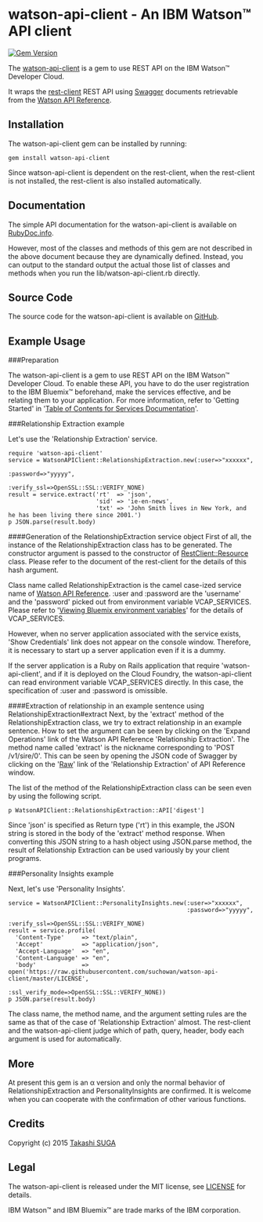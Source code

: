 watson-api-client - An IBM Watson™ API client
================================================================

[![Gem Version](https://badge.fury.io/rb/watson-api-client.svg)](http://badge.fury.io/rb/watson-api-client)

The [watson-api-client](http://rubygems.org/gems/watson-api-client) is a gem to use REST API on the IBM Watson™ Developer Cloud.

It wraps the [rest-client](https://rubygems.org/gems/rest-client) REST API using [Swagger](http://swagger.io/) documents retrievable from the [Watson API Reference](https://www.ibm.com/smarterplanet/us/en/ibmwatson/developercloud/apis/).


Installation
------------

The watson-api-client gem can be installed by running:

    gem install watson-api-client

Since watson-api-client is dependent on the rest-client, when the rest-client is not installed, the rest-client is also installed automatically.


Documentation
-------------

The simple API documentation for the watson-api-client is available on [RubyDoc.info](http://rubydoc.info/gems/watson-api-client).

However, most of the classes and methods of this gem are not described in the above document because they are dynamically defined.
Instead, you can output to the standard output the actual those list of classes and methods when you run the lib/watson-api-client.rb directly.


Source Code
-----------

The source code for the watson-api-client is available on [GitHub](https://github.com/suchowan/watson-api-client).


Example Usage
-------------

###Preparation

The watson-api-client is a gem to use REST API on the IBM Watson™ Developer Cloud.
To enable these API, you have to do the user registration to the IBM Bluemix™ beforehand, make the services effective, and be relating them to your application.
For more information, refer to 'Getting Started' in '[Table of Contents for Services Documentation](http://www.ibm.com/smarterplanet/us/en/ibmwatson/developercloud/doc/)'.

###Relationship Extraction example

Let's use the 'Relationship Extraction' service.

    require 'watson-api-client'
    service = WatsonAPIClient::RelationshipExtraction.new(:user=>"xxxxxx",
                                                          :password=>"yyyyy",
                                                          :verify_ssl=>OpenSSL::SSL::VERIFY_NONE)
    result = service.extract('rt'  => 'json',
                             'sid' => 'ie-en-news',
                             'txt' => 'John Smith lives in New York, and he has been living there since 2001.')
    p JSON.parse(result.body)

####Generation of the RelationshipExtraction service object
First of all, the instance of the RelationshipExtraction class has to be generated. 
The constructor argument is passed to the constructor of [RestClient::Resource](http://www.rubydoc.info/gems/rest-client/RestClient/Resource) class.
Please refer to the document of the rest-client for the details of this hash argument.

Class name called RelationshipExtraction is the camel case-ized service name of [Watson API Reference](http://www.ibm.com/smarterplanet/us/en/ibmwatson/developercloud/apis/).
:user and :password are the 'username' and the 'password' picked out from environment variable VCAP_SERVICES.
Please refer to '[Viewing Bluemix environment variables](http://www.ibm.com/smarterplanet/us/en/ibmwatson/developercloud/doc/getting_started/gs-bluemix.shtml#vcapViewing)' for the details of VCAP_SERVICES.

However, when no server application associated with the service exists, 'Show Credentials' link does not appear on the console window.
Therefore, it is necessary to start up a server application even if it is a dummy.

If the server application is a Ruby on Rails application that require 'watson-api-client', and if it is deployed on the Cloud Foundry, the watson-api-client can read environment variable VCAP_SERVICES directly.
In this case, the specification of :user and :password is omissible.

####Extraction of relationship in an example sentence using RelationshipExtraction#extract
Next, by the 'extract' method of the RelationshipExtraction class, we try to extract relationship in an example sentence.
How to set the argument can be seen by clicking on the 'Expand Operations' link of the Watson API Reference 'Relationship Extraction'.
The method name called 'extract' is the nickname corresponding to 'POST /v1/sire/0'.
This can be seen by opening the JSON code of Swagger by clicking on the '[Raw](http://www.ibm.com/smarterplanet/us/en/ibmwatson/developercloud/apis/listings/relationship-extraction)' link of the 'Relationship Extraction' of API Reference window.

The list of the method of the RelationshipExtraction class can be seen even by using the following script.

    p WatsonAPIClient::RelationshipExtraction::API['digest']

Since 'json' is specified as Return type ('rt') in this example, the JSON string is stored in the body of the 'extract' method response.
When converting this JSON string to a hash object using JSON.parse method, the result of Relationship Extraction can be used variously by your client programs.

###Personality Insights example

Next, let's use 'Personality Insights'.

    service = WatsonAPIClient::PersonalityInsights.new(:user=>"xxxxxx",
                                                       :password=>"yyyyy",
                                                       :verify_ssl=>OpenSSL::SSL::VERIFY_NONE)
    result = service.profile(
      'Content-Type'     => "text/plain",
      'Accept'           => "application/json",
      'Accept-Language'  => "en",
      'Content-Language' => "en",
      'body'             => open('https://raw.githubusercontent.com/suchowan/watson-api-client/master/LICENSE',
                                 :ssl_verify_mode=>OpenSSL::SSL::VERIFY_NONE))
    p JSON.parse(result.body)

The class name, the method name, and the argument setting rules are the same as that of the case of 'Relationship Extraction' almost.
The rest-client and the watson-api-client judge which of path, query, header, body each argument is used for automatically.


More
-------
At present this gem is an α version and only the normal behavior of RelationshipExtraction and PersonalityInsights are confirmed.
It is welcome when you can cooperate with the confirmation of other various functions.


Credits
-------
Copyright (c) 2015 [Takashi SUGA](http://hosi.org/TakashiSuga.ttl)


Legal
-------
The watson-api-client is released under the MIT license, see [LICENSE](https://github.com/suchowan/watson-api-client/blob/master/LICENSE) for details.

IBM Watson™ and IBM Bluemix™ are trade marks of the IBM corporation.
